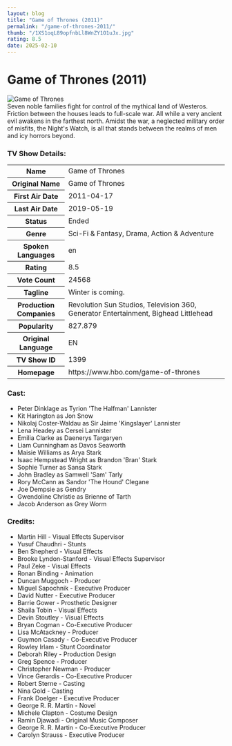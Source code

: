 ```yaml
---
layout: blog
title: "Game of Thrones (2011)"
permalink: "/game-of-thrones-2011/"
thumb: "/1XS1oqL89opfnbLl8WnZY1O1uJx.jpg"
rating: 8.5
date: 2025-02-10
---
```

<h1 class="title">Game of Thrones (2011)</h1><div class="poster"><img src="{{ site.imglink }}/1XS1oqL89opfnbLl8WnZY1O1uJx.jpg" class="img-fluid my-3" alt="Game of Thrones"/></div><div class="plot">Seven noble families fight for control of the mythical land of Westeros. Friction between the houses leads to full-scale war. All while a very ancient evil awakens in the farthest north. Amidst the war, a neglected military order of misfits, the Night's Watch, is all that stands between the realms of men and icy horrors beyond.</div><h3>TV Show Details:</h3><table class="table table-bordered details"><tr><th>Name</th><td>Game of Thrones</td></tr><tr><th>Original Name</th><td>Game of Thrones</td></tr><tr><th>First Air Date</th><td>2011-04-17</td></tr><tr><th>Last Air Date</th><td>2019-05-19</td></tr><tr><th>Status</th><td>Ended</td></tr><tr><th>Genre</th><td>Sci-Fi & Fantasy, Drama, Action & Adventure</td></tr><tr><th>Spoken Languages</th><td>en</td></tr><tr><th>Rating</th><td>8.5</td></tr><tr><th>Vote Count</th><td>24568</td></tr><tr><th>Tagline</th><td>Winter is coming.</td></tr><tr><th>Production Companies</th><td>Revolution Sun Studios, Television 360, Generator Entertainment, Bighead Littlehead</td></tr><tr><th>Popularity</th><td>827.879</td></tr><tr><th>Original Language</th><td>EN</td></tr><tr><th>TV Show ID</th><td>1399</td></tr><tr><th>Homepage</th><td>https://www.hbo.com/game-of-thrones</td></tr></table><h3>Cast:</h3><ul class="list-group cast"><li>Peter Dinklage as Tyrion 'The Halfman' Lannister</li><li>Kit Harington as Jon Snow</li><li>Nikolaj Coster-Waldau as Sir Jaime 'Kingslayer' Lannister</li><li>Lena Headey as Cersei Lannister</li><li>Emilia Clarke as Daenerys Targaryen</li><li>Liam Cunningham as Davos Seaworth</li><li>Maisie Williams as Arya Stark</li><li>Isaac Hempstead Wright as Brandon 'Bran' Stark</li><li>Sophie Turner as Sansa Stark</li><li>John Bradley as Samwell 'Sam' Tarly</li><li>Rory McCann as Sandor 'The Hound' Clegane</li><li>Joe Dempsie as Gendry</li><li>Gwendoline Christie as Brienne of Tarth</li><li>Jacob Anderson as Grey Worm</li></ul><h3>Credits:</h3><ul class="list-group crew"><li>Martin Hill - Visual Effects Supervisor</li><li>Yusuf Chaudhri - Stunts</li><li>Ben Shepherd - Visual Effects</li><li>Brooke Lyndon-Stanford - Visual Effects Supervisor</li><li>Paul Zeke - Visual Effects</li><li>Ronan Binding - Animation</li><li>Duncan Muggoch - Producer</li><li>Miguel Sapochnik - Executive Producer</li><li>David Nutter - Executive Producer</li><li>Barrie Gower - Prosthetic Designer</li><li>Shaila Tobin - Visual Effects</li><li>Devin Stoutley - Visual Effects</li><li>Bryan Cogman - Co-Executive Producer</li><li>Lisa McAtackney - Producer</li><li>Guymon Casady - Co-Executive Producer</li><li>Rowley Irlam - Stunt Coordinator</li><li>Deborah Riley - Production Design</li><li>Greg Spence - Producer</li><li>Christopher Newman - Producer</li><li>Vince Gerardis - Co-Executive Producer</li><li>Robert Sterne - Casting</li><li>Nina Gold - Casting</li><li>Frank Doelger - Executive Producer</li><li>George R. R. Martin - Novel</li><li>Michele Clapton - Costume Design</li><li>Ramin Djawadi - Original Music Composer</li><li>George R. R. Martin - Co-Executive Producer</li><li>Carolyn Strauss - Executive Producer</li></ul>
